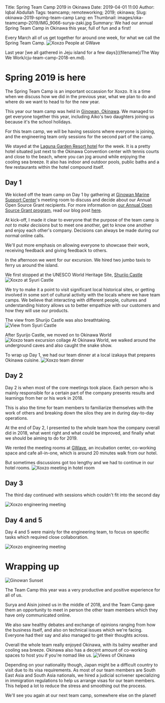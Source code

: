 Title: Spring Team Camp 2019 in Okinawa
Date: 2019-04-01 11:00
Author: Iqbal Abdullah
Tags: teamcamp; remoteworking; 2019; okinawa;
Slug: okinawa-2019-spring-team-camp
Lang: en
Thumbnail: images/oka-teamcamp-2019/IMG_9066-surya-zaki.jpg
Summary: We had our annual Spring Team Camp in Okinawa this year, full of fun and a first!

Every March all of us get together for around one week, for what we call the
Spring Team Camp.
![Xoxzo People at GWave]({filename}/images/oka-teamcamp-2019/IMG_9166-gwave-group-picture.jpg)

Last year [we all gathered in Jeju island for a few days]({filename}/The Way We Work/cju-team-camp-2018-en.md).

# Spring 2019 is here

The Spring Team Camp is an important occassion for Xoxzo. It is a time when we
discuss how we did in the previous year, what we plan to do and where
do we want to head to for the new year.

This year our team camp was held in [Ginowan, Okinawa](https://en.wikipedia.org/wiki/Ginowan,_Okinawa).
We managed to get everyone together this year, including Aiko's two daughters joining
us because it's the school holidays.

For this team camp, we will be having sessions where everyone is joining, and the
engineering team only sessions for the second part of the camp.

We stayed at the [Laguna Garden Resort hotel](https://www.laguna-garden.jp/) for the week. It is a pretty
hotel situated just next to the Okinawa Convention center with tennis courts and
close to the beach, where you can jog around while enjoying the cooling sea
breeze. It also has indoor and outdoor pools, public baths and a few
restaurants within the hotel compound itself.

## Day 1

We kicked off the team camp on Day 1 by gathering at [Ginowan Marine Support Center](https://maririne.jp/)'s meeting room
to discuss and decide about our Annual Open Source Grant recipients. For more
information on [our Annual Open Source Grant program]({filename}/Community/annual-opensource-grant-2018-en.md), read our blog post [here]({filename}/Community/annual-opensource-grant-2018-en.md).

At kick-off, I made it clear to everyone that the purpose of the team camp is _not
to make decisions_ but to meet one another, get to know one another and enjoy
each other's company. Decisions can always be made during our normal online
calls.

We'll put more emphasis on allowing everyone to showcase
their work, receiving feedback and giving feedback to others.

In the afternoon we went for our excursion. We hired two jumbo taxis to ferry us
around the island.

We first stopped at the UNESCO World Heritage Site, [Shurijo Castle](https://en.wikipedia.org/wiki/Shuri_Castle)
![Xoxzo at Syuri Castle]({filename}/images/oka-teamcamp-2019/IMG_9071-syuri-jo.jpg)

We try to make it a point to visit significant local historical sites, or
getting involved in some sort of cultural activity with the locals where we have
team camps. We believe that interacting with different people, cultures and understanding history
allows us to better empathize with our customers and how they will use our products.

The view from Shurijo Castle was also breathtaking.
![View from Syuri Castle]({filename}/images/oka-teamcamp-2019/IMAG2930-shisa-EFFECTS.jpg)

After Syurijo Castle, we moved on to Okinawa World
![Xoxzo team excursion collage]({filename}/images/oka-teamcamp-2019/team-excursion.jpg)
At Okinawa World, we walked around the underground caves and also caught the
snake show.

To wrap up Day 1, we had our team dinner at a local izakaya that prepares Okinawa
cuisine.
![Xoxzo team dinner]({filename}/images/oka-teamcamp-2019/team-dinner.jpg)

## Day 2

Day 2 is when most of the core meetings took place. Each person who is mainly
responsible for a certain part of the company presents results and learnings
from her or his work in 2018.

This is also the time for team members to
familiarize themselves with the work of others and breaking down the silos they
are in during day-to-day operations.

At the end of Day 2, I presented to the whole team how the company overall did
in 2018, what went right and what could be improved, and finally what we should
be aiming to do for 2019.

We rented the meeting rooms at [GWave](http://www.gbic.jp/), an incubation
center, co-working space and cafe all-in-one, which is around 20 minutes walk
from our hotel.

But sometimes discussions got too lengthy and we had to continue in our hotel
rooms.
![Xoxzo meeting in hotel room]({filename}/images/oka-teamcamp-2019/meeting-hotem-room-smaller.jpg)

## Day 3

The third day continued with sessions which couldn't fit into the second day

![Xoxzo engineering meeting]({filename}/images/oka-teamcamp-2019/IMAG2979-gwave-group-meeting.jpg)

## Day 4 and 5

Day 4 and 5 were mainly for the engineering team, to focus on specific tasks
which required close collaboration.

![Xoxzo engineering meeting]({filename}/images/oka-teamcamp-2019/engineering-team-collage.jpg)

# Wrapping up

![Ginowan Sunset]({filename}/images/oka-teamcamp-2019/20190327_180726-sunset.jpg)

The Team Camp this year was a very productive and positive experience for all of
us. 

Surya and Aisin joined us in the middle of 2018, and the Team Camp gave them
an opportunity to meet in person the other team members which they have only
communicated online.

We also saw healthy debates and exchange of opinions ranging from how the
business itself, and also on technical issues which we're facing. Everyone had
their say and also managed to get their thoughts across.

Overall the whole team really enjoyed Okinawa, with its balmy weather and cooling sea breeze.
Okinawa also has a decent amount of co-working spaces to host you if you're
nomad like us.
![Views of Okinawa]({filename}/images/oka-teamcamp-2019/views-of-okinawa-collage.jpg)

Depending on your nationality though, Japan might be a difficult country to visit due to its
visa requirements. As most of our team members are South East Asia and South Asia nationals,
we hired a judicial scrivener specializing in immigration regulations to help us arrange visas
for our team members. This helped a lot to reduce the stress and smoothing out the process.

We'll see you again at our next team camp, somewhere else on the planet!
